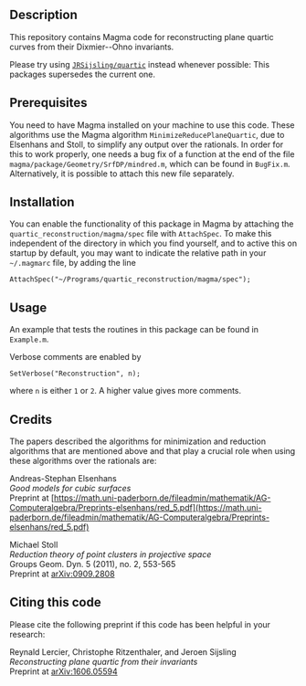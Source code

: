 Description
--

This repository contains Magma code for reconstructing plane quartic curves from their Dixmier--Ohno invariants.

Please try using [`JRSijsling/quartic`](https://github.com/JRSijsling/quartic) instead whenever possible: This packages supersedes the current one.

Prerequisites
--

You need to have Magma installed on your machine to use this code. These algorithms use the Magma algorithm `MinimizeReducePlaneQuartic`, due to Elsenhans and Stoll, to simplify any output over the rationals. In order for this to work properly, one needs a bug fix of a function at the end of the file `magma/package/Geometry/SrfDP/mindred.m`, which can be found in `BugFix.m`. Alternatively, it is possible to attach this new file separately.

Installation
--

You can enable the functionality of this package in Magma by attaching the `quartic_reconstruction/magma/spec` file with `AttachSpec`. To make this independent of the directory in which you find yourself, and to active this on startup by default, you may want to indicate the relative path in your `~/.magmarc` file, by adding the line
```
AttachSpec("~/Programs/quartic_reconstruction/magma/spec");
```

Usage
--

An example that tests the routines in this package can be found in `Example.m`.

Verbose comments are enabled by
```
SetVerbose("Reconstruction", n);
```
where `n` is either `1` or `2`. A higher value gives more comments.

Credits
--

The papers described the algorithms for minimization and reduction algorithms that are mentioned above and that play a crucial role when using these algorithms over the rationals are:

Andreas-Stephan Elsenhans  
*Good models for cubic surfaces*  
Preprint at [https://math.uni-paderborn.de/fileadmin/mathematik/AG-Computeralgebra/Preprints-elsenhans/red_5.pdf](https://math.uni-paderborn.de/fileadmin/mathematik/AG-Computeralgebra/Preprints-elsenhans/red_5.pdf)

Michael Stoll  
*Reduction theory of point clusters in projective space*  
Groups Geom. Dyn. 5 (2011), no. 2, 553-565  
Preprint at [arXiv:0909.2808](https://arxiv.org/abs/0909.2808)

Citing this code
--

Please cite the following preprint if this code has been helpful in your research:

Reynald Lercier, Christophe Ritzenthaler, and Jeroen Sijsling  
*Reconstructing plane quartic from their invariants*  
Preprint at [arXiv:1606.05594](https://arxiv.org/abs/1606.05594)
